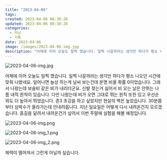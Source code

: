 ```yaml
---
title: "2023-04-06"
tags:
created: 2023-04-06 08:38:28
updated: 2023-04-06 08:38:28
categories:
  - 러닝
  - 기록
date: 2023-04-06
image: /images/2023-04-06-img.jpg
description: "어제에 이어 오늘도 일찍 깼습니다. 일찍 나갈까라는 생각만 하다가 평소 나오던 시간에 맞춰 나왔네요. 일어나면 늘상 하는게 날씨 보는건데 분명 비올 확률 0이었습니다. 그래서 나왔는데 보슬비 같은 비가 내리더군요. 신발 젖는거 싫어서 비 오는 날은 안뛰는 나름 내적 원칙이 있습니다. 다"
---
```


![2023-04-06-img.jpg](/images/2023-04-06-img.jpg)
 
 

어제에 이어 오늘도 일찍 깼습니다. 일찍 나갈까라는 생각만 하다가 평소 나오던 시간에 맞춰 나왔네요. 일어나면 늘상 하는게 날씨 보는건데 분명 비올 확률 0이었습니다. 그래서 나왔는데 보슬비 같은 비가 내리더군요. 신발 젖는거 싫어서 비 오는 날은 안뛰는 나름 내적 원칙이 있습니다. 다만 나왔는데 비가 오면 그대로 뛰는 원칙 또한 있고 우선순위도 더 높아서 뛰었습니다. 
존3 조깅을 하고 싶었지만 현실의 벽은 높았습니다. 30분쯤부터 심박수가 올라가는데 안내려옵니다. 지난 일요일은 어떻게 다시 내려온건지 모르겠습니다. 흙길을 달려서 내려온건가 싶어서 이번 주말에 실험을 해볼 예정입니다.

 
 ![2023-04-06-img.png](/images/2023-04-06-img.png)
 
 

 
 ![2023-04-06-img_1.png](/images/2023-04-06-img_1.png)
 
 

 
 ![2023-04-06-img_2.png](/images/2023-04-06-img_2.png)
 
 

체력이 떨어져서 그런게 아닐까 싶습니다.
